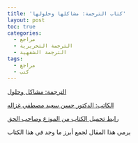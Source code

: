 ```yaml
---
title: 'كتاب الترجمة: مشاكلها وحلولها'
layout: post
toc: true
categories:
  - مراجع
  - الترجمة التحريرية
  - الترجمة الشفهية
tags:
  - مراجع
  - كتب
---
```


<i class="fas fa-book"></i>[الترجمة: مشاكل وحلول](https://www.goodreads.com/book/show/5655913-translation-as-problems-and-solutions)

<i class="fas fa-user-circle"></i>[الكاتب: الدكتور حسن سعيد مصطفي غزاله](https://uqu.edu.sa/hsghazala/App/CV)

<i class="fas fa-file-download"></i>[رابط تحميل الكتاب من الموزع وصاحب الحق](https://drive.uqu.edu.sa/_/ofahmawii/files/Translation%202-ilovepdf-compressed.pdf)

يرمي هذا المقال لجمع أبرز ما وجد في هذا الكتاب
